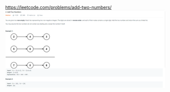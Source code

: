 https://leetcode.com/problems/add-two-numbers/
![Screenshot of Question #2](2021-03-29-21-20-35.png)